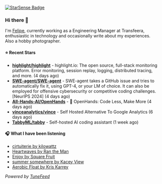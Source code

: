 <a href="https://starsense.app/developer-types" target="_blank"><img src="https://starsense.app/api/badge/?user=valtlfelipe" alt="StarSense Badge"></a>

### Hi there 👋

I'm [Felipe](https://felipevm.com), currently working as a Engineering Manager at Transfeera, enthusiastic in technology and occasionally write about my experiences. Also a hobby photographer.

#### ⭐ Recent Stars
- **[highlight/highlight](https://github.com/highlight/highlight)** - highlight.io: The open source, full-stack monitoring platform. Error monitoring, session replay, logging, distributed tracing, and more. (4 days ago)
- **[SWE-agent/SWE-agent](https://github.com/SWE-agent/SWE-agent)** - SWE-agent takes a GitHub issue and tries to automatically fix it, using GPT-4, or your LM of choice. It can also be employed for offensive cybersecurity or competitive coding challenges. [NeurIPS 2024]  (4 days ago)
- **[All-Hands-AI/OpenHands](https://github.com/All-Hands-AI/OpenHands)** - 🙌 OpenHands: Code Less, Make More (4 days ago)
- **[vinceanalytics/vince](https://github.com/vinceanalytics/vince)** - Self Hosted Alternative To Google Analytics (6 days ago)
- **[TabbyML/tabby](https://github.com/TabbyML/tabby)** - Self-hosted AI coding assistant (1 week ago)

#### 🎧 What I have been listening
- [cirtuiterie by kilowattz](https://open.spotify.com/track/5MJe58AhGXxAXtLaizo9dC)
- [Heartwaves by Ran the Man](https://open.spotify.com/track/7lAlAj51QcERavf1Z4403S)
- [Enjoy by Square Fruit](https://open.spotify.com/track/5660H3fk6EW0XdHK98gngo)
- [summer somewhere by Kacey View](https://open.spotify.com/track/6vXYQh5NKBSDjOxgKXjXr6)
- [Aerobic Float by Kris Karrey](https://open.spotify.com/track/4aP3t84CNic7OwGoZsatmR)

_Powered by [TuneFeed](https://tunefeed.app?ref=github.com)_


